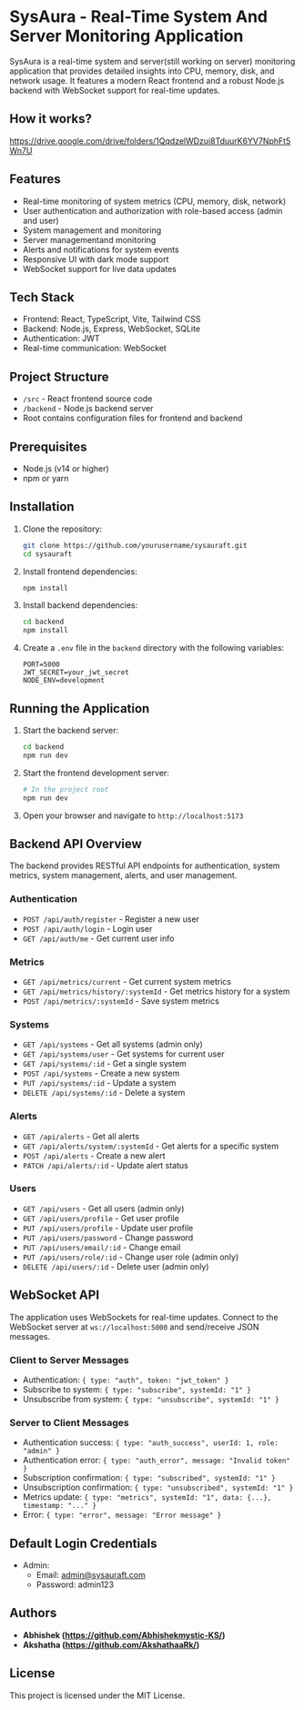 # SysAura - Real-Time System And Server Monitoring Application

SysAura is a real-time system and server(still working on server) monitoring application that provides detailed insights into CPU, memory, disk, and network usage. It features a modern React frontend and a robust Node.js backend with WebSocket support for real-time updates.

## How it works? 
https://drive.google.com/drive/folders/1QqdzelWDzui8TduurK6YV7NphFt5Wn7U

## Features

- Real-time monitoring of system metrics (CPU, memory, disk, network)
- User authentication and authorization with role-based access (admin and user)
- System management and monitoring
- Server managementand monitoring
- Alerts and notifications for system events
- Responsive UI with dark mode support
- WebSocket support for live data updates

## Tech Stack

- Frontend: React, TypeScript, Vite, Tailwind CSS
- Backend: Node.js, Express, WebSocket, SQLite
- Authentication: JWT
- Real-time communication: WebSocket

## Project Structure

- `/src` - React frontend source code
- `/backend` - Node.js backend server
- Root contains configuration files for frontend and backend

## Prerequisites

- Node.js (v14 or higher)
- npm or yarn

## Installation

1. Clone the repository:
   ```bash
   git clone https://github.com/yourusername/sysauraft.git
   cd sysauraft
   ```

2. Install frontend dependencies:
   ```bash
   npm install
   ```

3. Install backend dependencies:
   ```bash
   cd backend
   npm install
   ```

4. Create a `.env` file in the `backend` directory with the following variables:
   ```
   PORT=5000
   JWT_SECRET=your_jwt_secret
   NODE_ENV=development
   ```

## Running the Application

1. Start the backend server:
   ```bash
   cd backend
   npm run dev
   ```

2. Start the frontend development server:
   ```bash
   # In the project root
   npm run dev
   ```

3. Open your browser and navigate to `http://localhost:5173`

## Backend API Overview

The backend provides RESTful API endpoints for authentication, system metrics, system management, alerts, and user management.

### Authentication
- `POST /api/auth/register` - Register a new user
- `POST /api/auth/login` - Login user
- `GET /api/auth/me` - Get current user info

### Metrics
- `GET /api/metrics/current` - Get current system metrics
- `GET /api/metrics/history/:systemId` - Get metrics history for a system
- `POST /api/metrics/:systemId` - Save system metrics

### Systems
- `GET /api/systems` - Get all systems (admin only)
- `GET /api/systems/user` - Get systems for current user
- `GET /api/systems/:id` - Get a single system
- `POST /api/systems` - Create a new system
- `PUT /api/systems/:id` - Update a system
- `DELETE /api/systems/:id` - Delete a system

### Alerts
- `GET /api/alerts` - Get all alerts
- `GET /api/alerts/system/:systemId` - Get alerts for a specific system
- `POST /api/alerts` - Create a new alert
- `PATCH /api/alerts/:id` - Update alert status

### Users
- `GET /api/users` - Get all users (admin only)
- `GET /api/users/profile` - Get user profile
- `PUT /api/users/profile` - Update user profile
- `PUT /api/users/password` - Change password
- `PUT /api/users/email/:id` - Change email
- `PUT /api/users/role/:id` - Change user role (admin only)
- `DELETE /api/users/:id` - Delete user (admin only)

## WebSocket API

The application uses WebSockets for real-time updates. Connect to the WebSocket server at `ws://localhost:5000` and send/receive JSON messages.

### Client to Server Messages
- Authentication: `{ type: "auth", token: "jwt_token" }`
- Subscribe to system: `{ type: "subscribe", systemId: "1" }`
- Unsubscribe from system: `{ type: "unsubscribe", systemId: "1" }`

### Server to Client Messages
- Authentication success: `{ type: "auth_success", userId: 1, role: "admin" }`
- Authentication error: `{ type: "auth_error", message: "Invalid token" }`
- Subscription confirmation: `{ type: "subscribed", systemId: "1" }`
- Unsubscription confirmation: `{ type: "unsubscribed", systemId: "1" }`
- Metrics update: `{ type: "metrics", systemId: "1", data: {...}, timestamp: "..." }`
- Error: `{ type: "error", message: "Error message" }`

## Default Login Credentials

- Admin:
  - Email: admin@sysauraft.com
  - Password: admin123

## Authors

- **Abhishek (https://github.com/Abhishekmystic-KS/)**
- **Akshatha (https://github.com/AkshathaaRk/)**

## License

This project is licensed under the MIT License.
